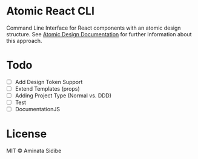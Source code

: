 # Atomic React CLI

Command Line Interface for React components with an atomic design structure. 
See [Atomic Design Documentation]  for further Information about this approach.

[Atomic Design Documentation]: <http://bradfrost.com/blog/post/atomic-web-design/>


# Todo

- [ ] Add Design Token Support
- [ ] Extend Templates (props)
- [ ] Adding Project Type (Normal vs. DDD)
- [ ] Test
- [ ] DocumentationJS

# License

MIT © Aminata Sidibe

